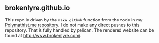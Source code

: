 ## brokenlyre.github.io

This repo is driven by the `make github` function from the code in my [Polymathist.me repository](https://github.com/brokenlyre/Polymathist.me). I do not make any direct pushes to this repository. That is fully handled by pelican. The rendered website can be found at http://www.brokenlyre.com/. 